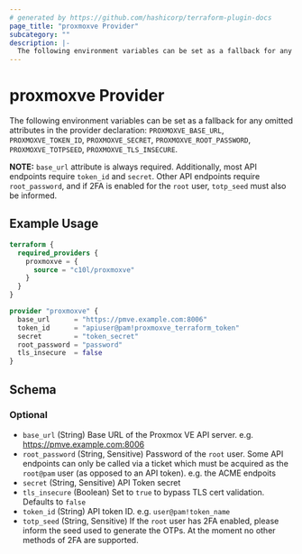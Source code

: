 ```yaml
---
# generated by https://github.com/hashicorp/terraform-plugin-docs
page_title: "proxmoxve Provider"
subcategory: ""
description: |-
  The following environment variables can be set as a fallback for any omitted attributes in the provider declaration: PROXMOXVE_BASE_URL, PROXMOXVE_TOKEN_ID, PROXMOXVE_SECRET, PROXMOXVE_ROOT_PASSWORD, PROXMOXVE_TOTPSEED, PROXMOXVE_TLS_INSECURE.NOTE: base_url attribute is always required. Additionally, most API endpoints require token_id and secret. Other API endpoints require root_password, and if 2FA is enabled for the root user, totp_seed must also be informed.
---
```


# proxmoxve Provider

The following environment variables can be set as a fallback for any omitted attributes in the provider declaration: `PROXMOXVE_BASE_URL`, `PROXMOXVE_TOKEN_ID`, `PROXMOXVE_SECRET`, `PROXMOXVE_ROOT_PASSWORD`, `PROXMOXVE_TOTPSEED`, `PROXMOXVE_TLS_INSECURE`.</p>**NOTE:** `base_url` attribute is always required. Additionally, most API endpoints require `token_id` and `secret`. Other API endpoints require `root_password`, and if 2FA is enabled for the `root` user, `totp_seed` must also be informed.

## Example Usage

```terraform
terraform {
  required_providers {
    proxmoxve = {
      source = "c10l/proxmoxve"
    }
  }
}

provider "proxmoxve" {
  base_url      = "https://pmve.example.com:8006"
  token_id      = "apiuser@pam!proxmoxve_terraform_token"
  secret        = "token_secret"
  root_password = "password"
  tls_insecure  = false
}
```

<!-- schema generated by tfplugindocs -->
## Schema

### Optional

- `base_url` (String) Base URL of the Proxmox VE API server. e.g. https://pmve.example.com:8006
- `root_password` (String, Sensitive) Password of the `root` user. Some API endpoints can only be called via a ticket which must be acquired as the `root@pam` user (as opposed to an API token). e.g. the ACME endpoits
- `secret` (String, Sensitive) API Token secret
- `tls_insecure` (Boolean) Set to `true` to bypass TLS cert validation. Defaults to `false`
- `token_id` (String) API token ID. e.g. `user@pam!token_name`
- `totp_seed` (String, Sensitive) If the `root` user has 2FA enabled, please inform the seed used to generate the OTPs. At the moment no other methods of 2FA are supported.
